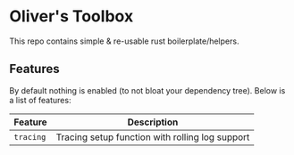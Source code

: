 # Oliver's Toolbox

This repo contains simple & re-usable rust boilerplate/helpers.

## Features

By default nothing is enabled (to not bloat your dependency tree). Below is a
list of features:

| Feature   | Description                                     |
| --------- | ----------------------------------------------- |
| `tracing` | Tracing setup function with rolling log support |
